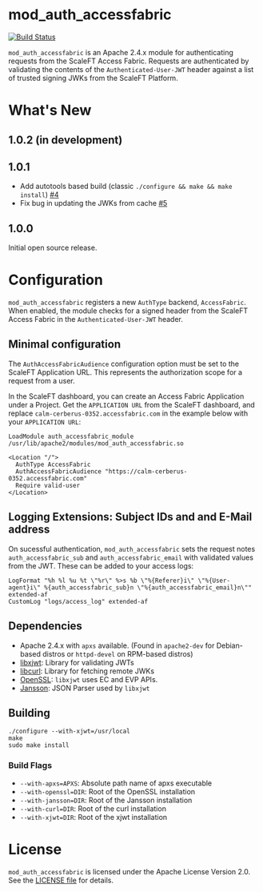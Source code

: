 # mod_auth_accessfabric

[![Build Status](https://travis-ci.org/ScaleFT/mod_auth_accessfabric.svg?branch=master)](https://travis-ci.org/ScaleFT/mod_auth_accessfabric)

`mod_auth_accessfabric` is an Apache 2.4.x module for authenticating requests from the ScaleFT Access Fabric.  Requests are authenticated by validating the contents of the `Authenticated-User-JWT` header against a list of trusted signing JWKs from the ScaleFT Platform.

# What's New

## 1.0.2 (in development)

## 1.0.1

- Add autotools based build (classic `./configure && make && make install`) [#4](https://github.com/ScaleFT/mod_auth_accessfabric/pull/4)
- Fix bug in updating the JWKs from cache [#5](https://github.com/ScaleFT/mod_auth_accessfabric/pull/5)

## 1.0.0

Initial open source release.

# Configuration

`mod_auth_accessfabric` registers a new `AuthType` backend, `AccessFabric`.  When enabled, the module checks for a signed header from the ScaleFT Access Fabric in the `Authenticated-User-JWT` header.

## Minimal configuration

The `AuthAccessFabricAudience` configuration option must be set to the ScaleFT Application URL.  This represents the authorization scope for a request from a user.

In the ScaleFT dashboard, you can create an Access Fabric Application under a Project. Get the `APPLICATION URL` from the ScaleFT dashboard, and replace `calm-cerberus-0352.accessfabric.com` in the example below with your `APPLICATION URL`:

```
LoadModule auth_accessfabric_module /usr/lib/apache2/modules/mod_auth_accessfabric.so

<Location "/">
  AuthType AccessFabric
  AuthAccessFabricAudience "https://calm-cerberus-0352.accessfabric.com"
  Require valid-user
</Location>
```

## Logging Extensions: Subject IDs and and E-Mail address

On sucessful authentication, `mod_auth_accessfabric` sets the request notes `auth_accessfabric_sub` and `auth_accessfabric_email` with validated values from the JWT.  These can be added to your access logs:

```
LogFormat "%h %l %u %t \"%r\" %>s %b \"%{Referer}i\" \"%{User-agent}i\" %{auth_accessfabric_sub}n \"%{auth_accessfabric_email}n\"" extended-af
CustomLog "logs/access_log" extended-af
```


## Dependencies

- Apache 2.4.x with `apxs` available. (Found in `apache2-dev` for Debian-based distros or `httpd-devel` on RPM-based distros)
- [libxjwt](https://github.com/ScaleFT/libxjwt): Library for validating JWTs
- [libcurl](https://curl.haxx.se/libcurl/): Library for fetching remote JWKs
- [OpenSSL](https://www.openssl.org/): `libxjwt` uses EC and EVP APIs.
- [Jansson](http://www.digip.org/jansson/): JSON Parser used by `libxjwt`

## Building

```
./configure --with-xjwt=/usr/local
make
sudo make install
```

### Build Flags

- `--with-apxs=APXS`: Absolute path name of apxs executable
- `--with-openssl=DIR`: Root of the OpenSSL installation
- `--with-jansson=DIR`: Root of the Jansson installation
- `--with-curl=DIR`: Root of the curl installation
- `--with-xjwt=DIR`: Root of the xjwt installation

# License

`mod_auth_accessfabric` is licensed under the Apache License Version 2.0. See the [LICENSE file](./LICENSE) for details.
